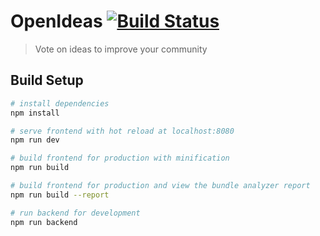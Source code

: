 # OpenIdeas [![Build Status](https://travis-ci.org/Purdue-CSUSB/openideas.svg?branch=master)](https://travis-ci.org/Purdue-CSUSB/openideas)

> Vote on ideas to improve your community

## Build Setup

``` bash
# install dependencies
npm install

# serve frontend with hot reload at localhost:8080
npm run dev

# build frontend for production with minification
npm run build

# build frontend for production and view the bundle analyzer report
npm run build --report

# run backend for development
npm run backend
```
